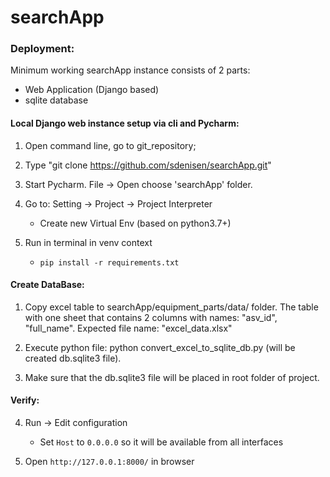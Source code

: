 # searchApp

### Deployment:

Minimum working searchApp instance consists of 2 parts:
- Web Application (Django based)
- sqlite database

#### Local Django web instance setup via cli and Pycharm:

1. Open command line, go to git_repository; 

2. Type "git clone https://github.com/sdenisen/searchApp.git"

3. Start Pycharm. File -> Open choose 'searchApp' folder.

4. Go to: Setting -> Project -> Project Interpreter
    - Create new Virtual Env (based on python3.7+)

3. Run in terminal in venv context
    - `pip install -r requirements.txt`

#### Create DataBase:
1. Copy excel table to searchApp/equipment_parts/data/ folder.
   The table with one sheet that contains 2 columns with names: "asv_id",  "full_name".
   Expected file name: "excel_data.xlsx"
   
2. Execute python file: python convert_excel_to_sqlite_db.py (will be created db.sqlite3 file).

3. Make sure that the db.sqlite3 file will be placed in root folder of project.
 
#### Verify:
4.  Run -> Edit configuration
    - Set `Host` to `0.0.0.0` so it will be available from all interfaces

6. Open `http://127.0.0.1:8000/` in browser